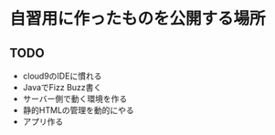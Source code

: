 # 自習用に作ったものを公開する場所

## TODO

- cloud9のIDEに慣れる
- JavaでFizz Buzz書く
- サーバー側で動く環境を作る
- 静的HTMLの管理を動的にやる
- アプリ作る
